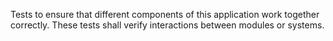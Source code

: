 Tests to ensure that different components of this application work together correctly. These tests shall verify interactions between modules or systems.
